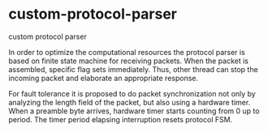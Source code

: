 # custom-protocol-parser
custom protocol parser



In order to optimize the computational resources the protocol parser is based on finite state machine for receiving packets. When the packet is assembled, specific flag sets immediately. Thus, other thread can stop the incoming packet and elaborate an appropriate response.

For fault tolerance it is proposed to do packet synchronization not only by analyzing the length field of the packet, but also using a hardware timer. When a preamble byte arrives, hardware timer starts counting from 0 up to period. The timer period elapsing interruption resets protocol FSM. 


